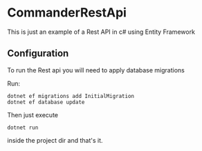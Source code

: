 # CommanderRestApi

This is just an example of a Rest API in c# using Entity Framework

## Configuration
To run the Rest api you will need to apply database migrations

Run:
```.NET
dotnet ef migrations add InitialMigration
dotnet ef database update
```

Then just execute 
```.NET
dotnet run
```
inside the project dir and that's it.
